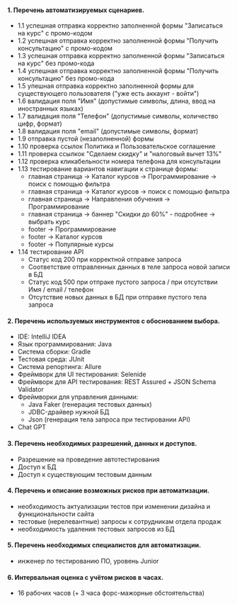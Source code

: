 #### 1. Перечень автоматизируемых сценариев.
* 1.1 успешная отправка корректно заполненной формы "Записаться на курс" с промо-кодом
* 1.2 успешная отправка корректно заполненной формы "Получить консультацию" с промо-кодом
* 1.3 успешная отправка корректно заполненной формы "Записаться на курс" без промо-кода
* 1.4 успешная отправка корректно заполненной формы "Получить консультацию" без промо-кода
* 1.5 упешная отправка корректно заполненной формы для существующего пользователя ("уже есть аккаунт - войти")
* 1.6 валидация поля "Имя" (допустимые символы, длина, ввод на иностранных языках)
* 1.7 валидация поля "Телефон" (допустимые символы, количество цифр, формат)
* 1.8 валидация поля "email" (допустимые символы, формат)
* 1.9 отправка пустой (незаполненной) формы
* 1.10 проверка ссылок Политика и Пользовательское соглашение
* 1.11 проверка ссылкок "Сделаем скидку" и "налоговый вычет 13%"
* 1.12 проверка кликабельности номера телефона для консультации
* 1.13 тестирование вариантов навигации к странице формы: 
  - главная страница -> Каталог курсов -> Программирование -> поиск с помощью фильтра
  - главная страница -> Каталог курсов -> поиск с помощью фильтра
  - главная страница -> Направления обучения -> Программирование
  - главная страница -> баннер "Скидки до 60%" - подробнее -> выбрать курс
  - footer -> Программирование
  - footer -> Каталог курсов
  - footer -> Популярные курсы
 * 1.14 тестирование API
   - Статус код 200 при корректной отправке запроса
   - Соответствие отправленных данных в теле запроса новой записи в БД
   - Статус код 500 при отпраке пустого запроса / при отсутствии Имя / email / телефон
   - Отсутствие новых данных в БД при отправке пустого тела запроса



#### 2. Перечень используемых инструментов с обоснованием выбора.

* IDE: IntelliJ IDEA
* Язык программирования: Java
* Система сборки: Gradle
* Тестовая среда: JUnit 
* Система репортинга: Allure 
* Фреймворк для UI тестирования: Selenide 
* Фреймворк для API тестирования: REST Assured + JSON Schema Validator 
* Фреймворки для управления данными: 
  - Java Faker (генерация тестовых данных)
  - JDBC-драйвер нужной БД  
  - Json (генерация тела запроса при тестировании API)
 * Chat GPT

#### 3. Перечень необходимых разрешений, данных и доступов.
* Разрешение на проведение автотестирования
* Доступ к БД
* Доступ к существующим тестовым данным

#### 4. Перечень и описание возможных рисков при автоматизации.
 - необходимость актуализации тестов при изменении дизайна и функциональности сайта
 - тестовые (нерелевантные) запросы к сотрудникам отдела продаж
 - необходимость удаления тестовых запросов из БД

#### 5. Перечень необходимых специалистов для автоматизации.
* инженер по тестированию ПО, уровень Junior

#### 6. Интервальная оценка с учётом рисков в часах.
* 16 рабочих часов (+ 3 часа форс-мажорные обстоятельства)
